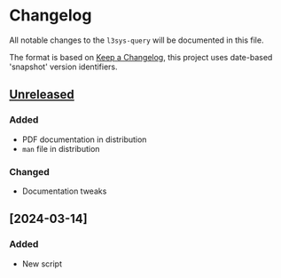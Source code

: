 # Changelog
All notable changes to the `l3sys-query` will be documented in this file.

The format is based on [Keep a
Changelog](https://keepachangelog.com/en/1.0.0/), this project uses date-based
'snapshot' version identifiers.

## [Unreleased]

### Added
- PDF documentation in distribution
- `man` file in distribution

### Changed
- Documentation tweaks

## [2024-03-14]

### Added
- New script

[Unreleased]: https://github.com/latex3/l3sys-query/compare/2024-03-14...HEAD
